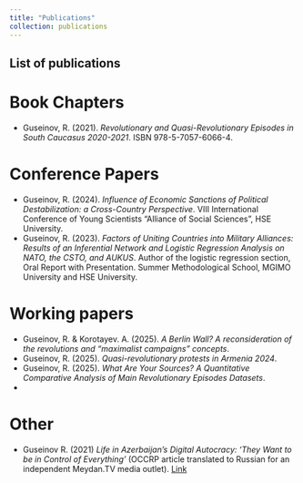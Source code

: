 ```yaml
---
title: "Publications"
collection: publications
---
```


## List of publications
# Book Chapters
* Guseinov, R. (2021). _Revolutionary and Quasi-Revolutionary Episodes in South Caucasus 2020-2021_. ISBN 978-5-7057-6066-4.

# Conference Papers
* Guseinov, R. (2024). _Influence of Economic Sanctions of Political Destabilization: a Cross-Country Perspective_. VIII International Conference of Young Scientists “Alliance of Social Sciences”, HSE University.
* Guseinov, R. (2023). _Factors of Uniting Countries into Military Alliances: Results of an Inferential Network and Logistic Regression Analysis on NATO, the CSTO, and AUKUS_. Author of the logistic regression section, Oral Report with Presentation. Summer Methodological School, MGIMO University and HSE University.

# Working papers
* Guseinov, R. & Korotayev. A. (2025). _A Berlin Wall? A reconsideration of the revolutions and “maximalist campaigns” concepts_.
* Guseinov, R. (2025). _Quasi-revolutionary protests in Armenia 2024_. 
* Guseinov, R. (2025). _What Are Your Sources? A Quantitative Comparative Analysis of Main Revolutionary Episodes Datasets_.
* 
# Other
* Guseinov R. (2021) _Life in Azerbaijan’s Digital Autocracy: ‘They Want to be in Control of Everything’_ (OCCRP article translated to Russian for an independent Meydan.TV media outlet). [Link](https://www.meydan.tv/ru/article/zhizn-v-azerbajdzhanskoj-informacionnoj-avtokratii-oni-hotyat-kontrolirovat-vse/) 
